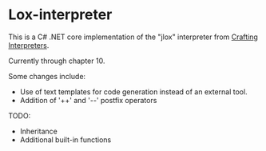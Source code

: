 # Lox-interpreter

This is a C# .NET core implementation of the "jlox" interpreter from [Crafting Interpreters](https://craftinginterpreters.com/).

Currently through chapter 10.

Some changes include:
  * Use of text templates for code generation instead of an external tool.
  * Addition of '++' and '--' postfix operators

TODO:
 * Inheritance
 * Additional built-in functions
